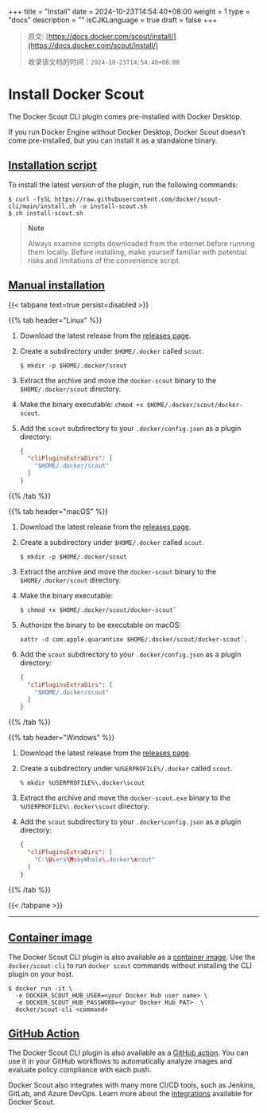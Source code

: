 +++
title = "Install"
date = 2024-10-23T14:54:40+08:00
weight = 1
type = "docs"
description = ""
isCJKLanguage = true
draft = false
+++

> 原文: [https://docs.docker.com/scout/install/](https://docs.docker.com/scout/install/)
>
> 收录该文档的时间：`2024-10-23T14:54:40+08:00`

# Install Docker Scout

The Docker Scout CLI plugin comes pre-installed with Docker Desktop.

If you run Docker Engine without Docker Desktop, Docker Scout doesn't come pre-installed, but you can install it as a standalone binary.

## [Installation script](https://docs.docker.com/scout/install/#installation-script)

To install the latest version of the plugin, run the following commands:



```console
$ curl -fsSL https://raw.githubusercontent.com/docker/scout-cli/main/install.sh -o install-scout.sh
$ sh install-scout.sh
```

> **Note**
>
> 
>
> Always examine scripts downloaded from the internet before running them locally. Before installing, make yourself familiar with potential risks and limitations of the convenience script.

## [Manual installation](https://docs.docker.com/scout/install/#manual-installation)

{{< tabpane text=true persist=disabled >}}

{{% tab header="Linux" %}}

1. Download the latest release from the [releases page](https://github.com/docker/scout-cli/releases).

2. Create a subdirectory under `$HOME/.docker` called `scout`.

   

   ```console
   $ mkdir -p $HOME/.docker/scout
   ```

3. Extract the archive and move the `docker-scout` binary to the `$HOME/.docker/scout` directory.

4. Make the binary executable: `chmod +x $HOME/.docker/scout/docker-scout`.

5. Add the `scout` subdirectory to your `.docker/config.json` as a plugin directory:

   

   ```json
   {
     "cliPluginsExtraDirs": [
       "$HOME/.docker/scout"
     ]
   }
   ```

{{% /tab  %}}

{{% tab header="macOS" %}}

1. Download the latest release from the [releases page](https://github.com/docker/scout-cli/releases).

2. Create a subdirectory under `$HOME/.docker` called `scout`.

   

   ```console
   $ mkdir -p $HOME/.docker/scout
   ```

3. Extract the archive and move the `docker-scout` binary to the `$HOME/.docker/scout` directory.

4. Make the binary executable:

   

   ```console
   $ chmod +x $HOME/.docker/scout/docker-scout`
   ```

5. Authorize the binary to be executable on macOS:

   

   ```console
   xattr -d com.apple.quarantine $HOME/.docker/scout/docker-scout`.
   ```

6. Add the `scout` subdirectory to your `.docker/config.json` as a plugin directory:

   

   ```json
   {
     "cliPluginsExtraDirs": [
       "$HOME/.docker/scout"
     ]
   }
   ```

{{% /tab  %}}

{{% tab header="Windows" %}}

1. Download the latest release from the [releases page](https://github.com/docker/scout-cli/releases).

2. Create a subdirectory under `%USERPROFILE%/.docker` called `scout`.

   

   ```console
   % mkdir %USERPROFILE%\.docker\scout
   ```

3. Extract the archive and move the `docker-scout.exe` binary to the `%USERPROFILE%\.docker\scout` directory.

4. Add the `scout` subdirectory to your `.docker\config.json` as a plugin directory:

   

   ```json
   {
     "cliPluginsExtraDirs": [
       "C:\Users\MobyWhale\.docker\scout"
     ]
   }
   ```

{{% /tab  %}}

{{< /tabpane >}}

  

------

## [Container image](https://docs.docker.com/scout/install/#container-image)

The Docker Scout CLI plugin is also available as a [container image](https://hub.docker.com/r/docker/scout-cli). Use the `docker/scout-cli` to run `docker scout` commands without installing the CLI plugin on your host.



```console
$ docker run -it \
  -e DOCKER_SCOUT_HUB_USER=<your Docker Hub user name> \
  -e DOCKER_SCOUT_HUB_PASSWORD=<your Docker Hub PAT>  \
  docker/scout-cli <command>
```

## [GitHub Action](https://docs.docker.com/scout/install/#github-action)

The Docker Scout CLI plugin is also available as a [GitHub action](https://github.com/docker/scout-action). You can use it in your GitHub workflows to automatically analyze images and evaluate policy compliance with each push.

Docker Scout also integrates with many more CI/CD tools, such as Jenkins, GitLab, and Azure DevOps. Learn more about the [integrations](https://docs.docker.com/scout/integrations/) available for Docker Scout.
